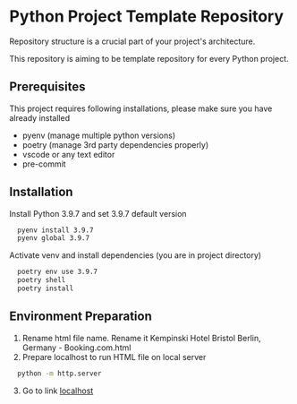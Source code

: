 # Python Project Template Repository


Repository structure is a crucial part of your project's architecture.

This repository is aiming to be template repository for every Python project.

## Prerequisites

This project requires following installations, please make sure you have already installed

- pyenv (manage multiple python versions)
- poetry (manage 3rd party dependencies properly)
- vscode or any text editor
- pre-commit

## Installation

Install Python 3.9.7 and set 3.9.7 default version
```bash
  pyenv install 3.9.7
  pyenv global 3.9.7
```
Activate venv and install dependencies (you are in project directory)
```bash
  poetry env use 3.9.7
  poetry shell
  poetry install
```

## Environment Preparation

1. Rename html file name. Rename it Kempinski Hotel Bristol Berlin, Germany - Booking.com.html
2. Prepare localhost to run HTML file on local server
```bash
  python -m http.server
```
3. Go to link [localhost](http://localhost:8000)